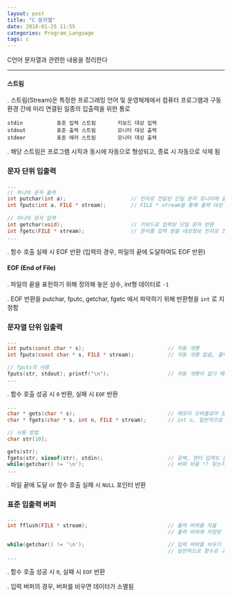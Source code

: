 ```yaml
---
layout: post
title: "C 문자열"
date: 2018-01-25 11:55
categories: Program_Language
tags: c
---
```


C언어 문자열과 관련한 내용을 정리한다

------

  #### 스트림

  . 스트림(Stream)은 특정한 프로그래밍 언어 및 운영체제에서 컴퓨터 프로그램과 구동 환경 간에 미리 연결된 일종의 입출력을 위한 통로

```
stdin			표준 입력 스트림		키보드 대상 입력
stdout			표준 출력 스트림		모니터 대상 출력
stdeer			표준 에러 스트림		모니터 대상 출력
```

  . 해당 스트림은 프로그램 시작과 동시에 자동으로 형성되고, 종료 시 자동으로 삭제 됨



### 문자 단위 입출력

```c
...
// 하나의 문자 출력
int putchar(int a);						// 인자로 전달된 단일 문자 모니터에 출력
int fputc(int a, FILE * stream);		// FILE * stream을 통해 출력 대상 지정 가능	
	
// 하나의 문자 입력
int getchar(void);						// 키보드로 입력된 단일 문자 반환
int fgetc(FILE * stream);				// 문자를 입력 받을 대상정보 인자로 전달
...  
```

   . 함수 호출 실패 시 EOF 반환 (입력의 경우, 파일의 끝에 도달하여도 EOF 반환)

#### EOF (End of File)

  . 파일의 끝을 표헌하기 위해 정의해 놓은 상수, int형 데이터로 `-1` 

  . EOF 반환을 putchar, fputc, getchar, fgetc 에서 파악하기 위해 반환형을 `int` 로 지정함

   

### 문자열 단위 입출력

```c
...
int puts(const char * s);							// 자동 개행
int fputs(const char * s, FILE * stream);			// 자동 개행 없음, 출력 대상 지정 가능

// fputs의 사용
fputs(str, stdout); printf("\n");					// 자동 개행이 없기 때문에, 강제 개행 필요
...
```

  . 함수 호출 성공 시 `0` 반환, 실패 시 `EOF` 반환

```c
...
char * gets(char * s);								// 메모리 오버플로어 문제가 발생할 수 있음
char * fgets(char * s, int n, FILE * stream);		// int n, 일반적으로 sizeof(type)만큼 입력

// 사용 방법 
char str[10];

gets(str);
fgets(str, sizeof(str), stdin);						// 공백, 엔터 입력도 문자열로 받아들이고 저장
while(getchar() != '\n');							// 버퍼 비움 !? 맞는지 확인 필요
...  
```

  . 파일 끝에 도달 or 함수 호출 실패 시 `NULL` 포인터 반환



### 표준 입출력 버퍼

```c
...
int fflush(FILE * stream);							// 출력 버퍼를 지움
													// 출력 버퍼에 저장된 데이터를 목적지로 전송함

while(getchar() != '\n');							// 입력 버퍼를 비우기 위한 명령
													// 일반적으로 함수로 구성
...
```

  . 함수 호출 성공 시 `0`,  실패 시 `EOF` 반환

  . 입력 버퍼의 경우, 버퍼를 비우면 데이터가 소멸됨

